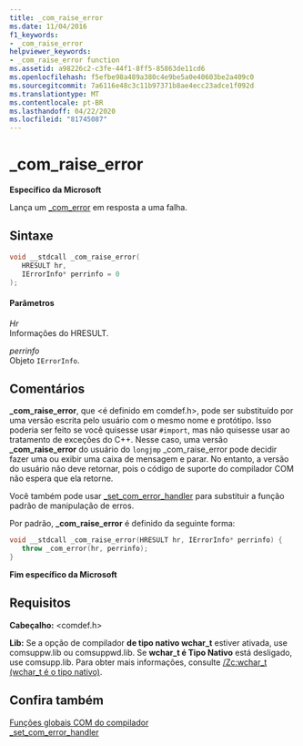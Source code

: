 ```yaml
---
title: _com_raise_error
ms.date: 11/04/2016
f1_keywords:
- _com_raise_error
helpviewer_keywords:
- _com_raise_error function
ms.assetid: a98226c2-c3fe-44f1-8ff5-85863de11cd6
ms.openlocfilehash: f5efbe98a489a380c4e9be5a0e40603be2a409c0
ms.sourcegitcommit: 7a6116e48c3c11b97371b8ae4ecc23adce1f092d
ms.translationtype: MT
ms.contentlocale: pt-BR
ms.lasthandoff: 04/22/2020
ms.locfileid: "81745087"
---
```

# <a name="_com_raise_error"></a>_com_raise_error

**Específico da Microsoft**

Lança um [_com_error](../cpp/com-error-class.md) em resposta a uma falha.

## <a name="syntax"></a>Sintaxe

```cpp
void __stdcall _com_raise_error(
   HRESULT hr,
   IErrorInfo* perrinfo = 0
);
```

#### <a name="parameters"></a>Parâmetros

*Hr*<br/>
Informações do HRESULT.

*perrinfo*<br/>
Objeto `IErrorInfo`.

## <a name="remarks"></a>Comentários

**_com_raise_error**, que \<é definido em comdef.h>, pode ser substituído por uma versão escrita pelo usuário com o mesmo nome e protótipo. Isso poderia ser feito se você quisesse usar `#import`, mas não quisesse usar ao tratamento de exceções do C++. Nesse caso, uma versão **_com_raise_error** do usuário do `longjmp` _com_raise_error pode decidir fazer uma ou exibir uma caixa de mensagem e parar. No entanto, a versão do usuário não deve retornar, pois o código de suporte do compilador COM não espera que ela retorne.

Você também pode usar [_set_com_error_handler](../cpp/set-com-error-handler.md) para substituir a função padrão de manipulação de erros.

Por padrão, **_com_raise_error** é definido da seguinte forma:

```cpp
void __stdcall _com_raise_error(HRESULT hr, IErrorInfo* perrinfo) {
   throw _com_error(hr, perrinfo);
}
```

**Fim específico da Microsoft**

## <a name="requirements"></a>Requisitos

**Cabeçalho:** \<comdef.h>

**Lib:** Se a opção de compilador **de tipo nativo wchar_t** estiver ativada, use comsuppw.lib ou comsuppwd.lib. Se **wchar_t é Tipo Nativo** está desligado, use comsupp.lib. Para obter mais informações, consulte [/Zc:wchar_t (wchar_t é o tipo nativo)](../build/reference/zc-wchar-t-wchar-t-is-native-type.md).

## <a name="see-also"></a>Confira também

[Funções globais COM do compilador](../cpp/compiler-com-global-functions.md)<br/>
[_set_com_error_handler](../cpp/set-com-error-handler.md)
